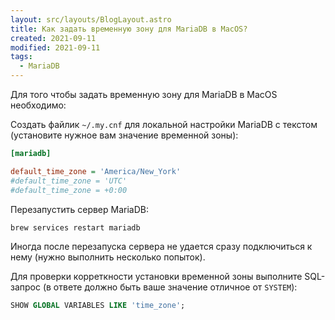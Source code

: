 ```yaml
---
layout: src/layouts/BlogLayout.astro
title: Как задать временную зону для MariaDB в MacOS?
created: 2021-09-11
modified: 2021-09-11
tags:
  - MariaDB
---
```


Для того чтобы задать временную зону для MariaDB в MacOS необходимо:

Создать файлик `~/.my.cnf` для локальной настройки MariaDB с текстом (установите нужное вам значение временной зоны):

```ini
[mariadb]

default_time_zone = 'America/New_York'
#default_time_zone = 'UTC'
#default_time_zone = +0:00
```

Перезапустить сервер MariaDB:

```bash
brew services restart mariadb
```

Иногда после перезапуска сервера не удается сразу подключиться к нему (нужно выполнить несколько попыток).

Для проверки корреткности установки временной зоны выполните SQL-запрос (в ответе должно быть ваше значение отличное от `SYSTEM`):

```sql
SHOW GLOBAL VARIABLES LIKE 'time_zone';
```
